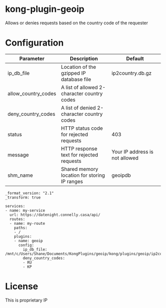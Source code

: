 # kong-plugin-geoip

Allows or denies requests based on the country code of the requester

# Configuration
| Parameter           | Description | Default          |
| ------------------- | ----------- | ---------------- |
| ip_db_file          | Location of the gzipped IP database file | ip2country.db.gz |
| allow_country_codes | A list of allowed 2-character country codes |                  |
| deny_country_codes  | A list of denied 2-character country codes       |                  |
| status              | HTTP status code for rejected requests | 403              |
| message             | HTTP response text for rejected requests        | Your IP address is not allowed              |
| shm_name            | Shared memory location for storing IP ranges       | geoipdb              |

```
_format_version: "2.1"
_transform: true

services:
- name: my-service
  url: https://datenight.connelly.casa/api/
  routes:
  - name: my-route
    paths:
    - /
    plugins:
    - name: geoip
      config:
        ip_db_file: /mnt/c/Users/Shane/Documents/KongPlugins/geoip/kong/plugins/geoip/ip2country.db.gz
        deny_country_codes:
        - RU
        - KP
```


# License
This is proprietary IP
